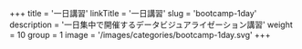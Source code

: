 +++
title = '一日講習'
linkTitle = '一日講習'
slug = 'bootcamp-1day'
description = '一日集中で開催するデータビジュアライゼーション講習'
weight = 10
group = 1
image = '/images/categories/bootcamp-1day.svg'
+++
